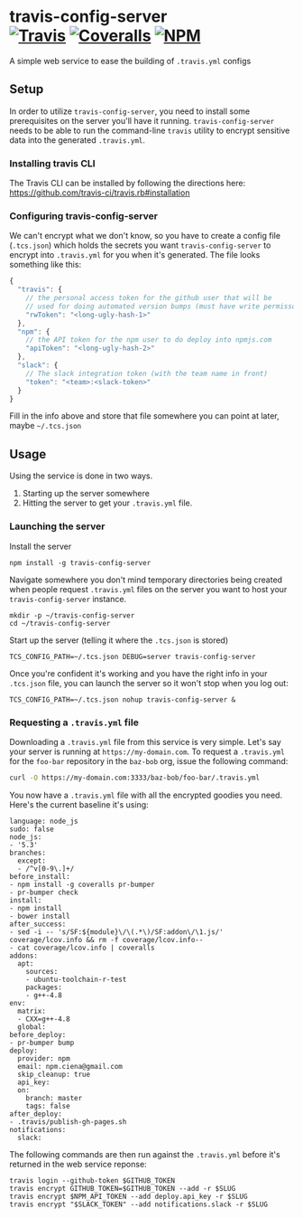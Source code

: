 [ci-img]: https://img.shields.io/travis/ciena-blueplanet/travis-config-server.svg "Travis CI Build Status"
[ci-url]: https://travis-ci.org/ciena-blueplanet/travis-config-server

[cov-img]: https://img.shields.io/coveralls/ciena-blueplanet/travis-config-server.svg "Coveralls Code Coverage"
[cov-url]: https://coveralls.io/github/ciena-blueplanet/travis-config-server
[npm-img]: https://img.shields.io/npm/v/travis-config-server.svg "NPM Version"
[npm-url]: https://www.npmjs.com/package/travis-config-server

# travis-config-server <br /> [![Travis][ci-img]][ci-url] [![Coveralls][cov-img]][cov-url] [![NPM][npm-img]][npm-url]
A simple web service to ease the building of `.travis.yml` configs

## Setup
In order to utilize `travis-config-server`, you need to install some prerequisites on the server you'll have it running.
`travis-config-server` needs to be able to run the command-line `travis` utility to encrypt sensitive data into the
generated `.travis.yml`.

### Installing travis CLI
The Travis CLI can be installed by following the directions here: https://github.com/travis-ci/travis.rb#installation

### Configuring travis-config-server
We can't encrypt what we don't know, so you have to create a config file (`.tcs.json`) which holds the secrets you want
`travis-config-server` to encrypt into `.travis.yml` for you when it's generated. The file looks something like this:

```javascript
{
  "travis": {
    // the personal access token for the github user that will be
    // used for doing automated version bumps (must have write permissons on the repo)
    "rwToken": "<long-ugly-hash-1>"
  },
  "npm": {
    // the API token for the npm user to do deploy into npmjs.com
    "apiToken": "<long-ugly-hash-2>"
  },
  "slack": {
    // The slack integration token (with the team name in front)
    "token": "<team>:<slack-token>"
  }
}
```

Fill in the info above and store that file somewhere you can point at later, maybe `~/.tcs.json`

## Usage
Using the service is done in two ways.
 1. Starting up the server somewhere
 1. Hitting the server to get your `.travis.yml` file.

### Launching the server
Install the server


```
npm install -g travis-config-server
```

Navigate somewhere you don't mind temporary directories being created when people request `.travis.yml` files on
the server you want to host your `travis-config-server` instance.


```
mkdir -p ~/travis-config-server
cd ~/travis-config-server
```

Start up the server (telling it where the `.tcs.json` is stored)


```
TCS_CONFIG_PATH=~/.tcs.json DEBUG=server travis-config-server
```


Once you're confident it's working and you have the right info in your `.tcs.json` file, you can launch the server
so it won't stop when you log out:


```
TCS_CONFIG_PATH=~/.tcs.json nohup travis-config-server &
```

### Requesting a `.travis.yml` file
Downloading a `.travis.yml` file from this service is very simple. Let's say your server is running at
`https://my-domain.com`. To request a `.travis.yml` for the `foo-bar` repository in the `baz-bob` org, issue
the following command:


```bash
curl -O https://my-domain.com:3333/baz-bob/foo-bar/.travis.yml
```

You now have a `.travis.yml` file with all the encrypted goodies you need. Here's the current baseline it's using:


```
language: node_js
sudo: false
node_js:
- '5.3'
branches:
  except:
  - /^v[0-9\.]+/
before_install:
- npm install -g coveralls pr-bumper
- pr-bumper check
install:
- npm install
- bower install
after_success:
- sed -i -- 's/SF:${module}\/\(.*\)/SF:addon\/\1.js/' coverage/lcov.info && rm -f coverage/lcov.info--
- cat coverage/lcov.info | coveralls
addons:
  apt:
    sources:
    - ubuntu-toolchain-r-test
    packages:
    - g++-4.8
env:
  matrix:
  - CXX=g++-4.8
  global:
before_deploy:
- pr-bumper bump
deploy:
  provider: npm
  email: npm.ciena@gmail.com
  skip_cleanup: true
  api_key:
  on:
    branch: master
    tags: false
after_deploy:
- .travis/publish-gh-pages.sh
notifications:
  slack:
```


The following commands are then run against the `.travis.yml` before it's returned in the web service reponse:


```
travis login --github-token $GITHUB_TOKEN
travis encrypt GITHUB_TOKEN=$GITHUB_TOKEN --add -r $SLUG
travis encrypt $NPM_API_TOKEN --add deploy.api_key -r $SLUG
travis encrypt "$SLACK_TOKEN" --add notifications.slack -r $SLUG
```

